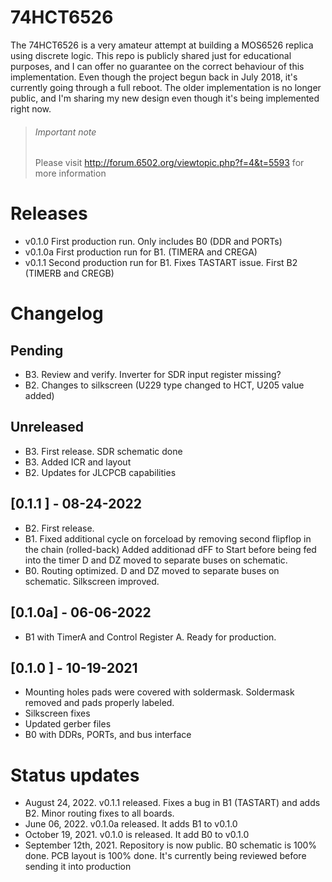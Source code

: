 # 74HCT6526 
The 74HCT6526 is a very amateur attempt at building a MOS6526 replica using discrete logic. This repo is publicly shared just for educational purposes, and I can offer no guarantee on the correct behaviour of this implementation.
Even though the project begun back in July 2018, it's currently going through a full reboot. The older implementation is no longer public, and I'm sharing my new design even though it's being implemented right now. 

> ###### Important note
> Please visit http://forum.6502.org/viewtopic.php?f=4&t=5593 for more information

# Releases
* v0.1.0  First production run. Only includes B0 (DDR and PORTs)
* v0.1.0a First production run for B1. (TIMERA and CREGA)
* v0.1.1  Second production run for B1. Fixes TASTART issue. First B2 (TIMERB and CREGB) 

# Changelog
## Pending
* B3. Review and verify. Inverter for SDR input register missing?
* B2. Changes to silkscreen (U229 type changed to HCT, U205 value added)

## Unreleased
* B3. First release. SDR schematic done
* B3. Added ICR and layout
* B2. Updates for JLCPCB capabilities

## [0.1.1 ] - 08-24-2022 
* B2. First release. 
* B1. Fixed additional cycle on forceload by removing second flipflop in the chain (rolled-back)
      Added additionad dFF to Start before being fed into the timer
      D and DZ moved to separate buses on schematic.
* B0. Routing optimized. D and DZ moved to separate buses on schematic. Silkscreen improved. 

## [0.1.0a] - 06-06-2022
* B1 with TimerA and Control Register A. Ready for production. 

## [0.1.0 ] - 10-19-2021
* Mounting holes pads were covered with soldermask. Soldermask removed and pads properly labeled.
* Silkscreen fixes
* Updated gerber files
* B0 with DDRs, PORTs, and bus interface

# Status updates
* August 24, 2022. v0.1.1 released. Fixes a bug in B1 (TASTART) and adds B2. Minor routing fixes to all boards.
* June 06, 2022. v0.1.0a released. It adds B1 to v0.1.0
* October 19, 2021. v0.1.0 is released. It add B0 to v0.1.0
* September 12th, 2021. Repository is now public. B0 schematic is 100% done. PCB layout is 100% done. It's currently being reviewed before sending it into production
